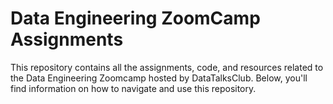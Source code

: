 <h1>Data Engineering ZoomCamp Assignments</h1>

This repository contains all the assignments, code, and resources related to the Data Engineering Zoomcamp hosted by DataTalksClub. Below, you'll find information on how to navigate and use this repository.
